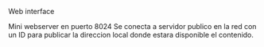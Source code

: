 Web interface

Mini webserver en puerto 8024
Se conecta a servidor publico en la red con un ID para 
publicar la direccion local donde estara disponible el contenido.

